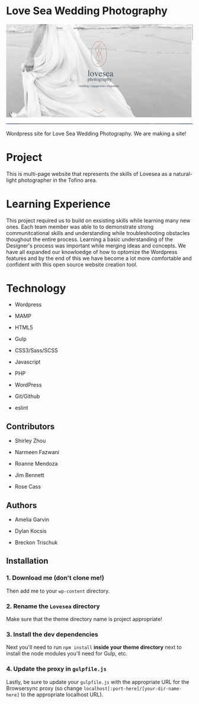 # Love Sea Wedding Photography
![Screen Shot Lovesea](images/screen-shot.png "lovesea")

Wordpress site for Love Sea Wedding Photography. We are making a site!

# Project 
This is multi-page website that represents the skills of Lovesea as a natural-light photographer in the Tofino area.

# Learning Experience
This project required us to build on exsisting skills while learning many new ones. Each team member was able to to demonstrate strong communitcational skills and understanding while troubleshooting obstacles thoughout the entire process. Learning a basic understanding of the Designer's process was important while merging ideas and concepts. We have all expanded our knowloedge of how to optomize the Wordpress features and by the end of this we have become a lot more comfortable and confident with this open source website creation tool.


# Technology

* Wordpress

* MAMP

* HTML5

* Gulp

* CSS3/Sass/SCSS

* Javascript

* PHP

* WordPress

* Git/Github

* eslint

## Contributors

* Shirley Zhou

* Narmeen Fazwani

* Roanne Mendoza

* Jim Bennett

* Rose Cass

## Authors

* Amelia Garvin

* Dylan Kocsis

* Breckon Trischuk 



## Installation

### 1. Download me (don't clone me!)

Then add me to your `wp-content` directory.

### 2. Rename the `Lovesea` directory

Make sure that the theme directory name is project appropriate!

### 3. Install the dev dependencies

Next you'll need to run `npm install` **inside your theme directory** next to install the node modules you'll need for Gulp, etc.

### 4. Update the proxy in `gulpfile.js`

Lastly, be sure to update your `gulpfile.js` with the appropriate URL for the Browsersync proxy (so change `localhost[:port-here]/[your-dir-name-here]` to the appropriate localhost URL).
